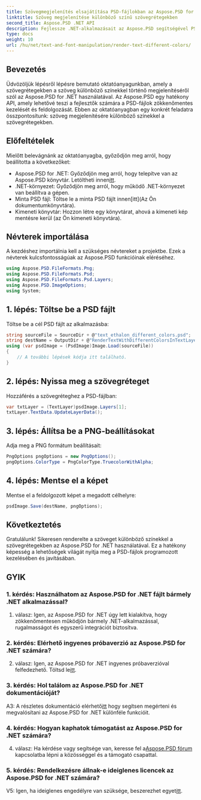 ```yaml
---
title: Szövegmegjelenítés elsajátítása PSD-fájlokban az Aspose.PSD for .NET segítségével
linktitle: Szöveg megjelenítése különböző színű szövegrétegekben
second_title: Aspose.PSD .NET API
description: Fejlessze .NET-alkalmazásait az Aspose.PSD segítségével PSD-fájlok különböző színekkel történő szövegmegjelenítésének elsajátításával. Növelje tervezési képességeit könnyedén.
type: docs
weight: 10
url: /hu/net/text-and-font-manipulation/render-text-different-colors/
---
```

## Bevezetés
Üdvözöljük lépésről lépésre bemutató oktatóanyagunkban, amely a szövegrétegekben a szöveg különböző színekkel történő megjelenítéséről szól az Aspose.PSD for .NET használatával. Az Aspose.PSD egy hatékony API, amely lehetővé teszi a fejlesztők számára a PSD-fájlok zökkenőmentes kezelését és feldolgozását. Ebben az oktatóanyagban egy konkrét feladatra összpontosítunk: szöveg megjelenítésére különböző színekkel a szövegrétegekben.
## Előfeltételek
Mielőtt belevágnánk az oktatóanyagba, győződjön meg arról, hogy beállította a következőket:
-  Aspose.PSD for .NET: Győződjön meg arról, hogy telepítve van az Aspose.PSD könyvtár. Letöltheti innen[itt](https://releases.aspose.com/psd/net/).
- .NET-környezet: Győződjön meg arról, hogy működő .NET-környezet van beállítva a gépen.
-  Minta PSD fájl: Töltse le a minta PSD fájlt innen[itt](Az Ön dokumentumkönyvtára).
- Kimeneti könyvtár: Hozzon létre egy könyvtárat, ahová a kimeneti kép mentésre kerül (az Ön kimeneti könyvtára).
## Névterek importálása
A kezdéshez importálnia kell a szükséges névtereket a projektbe. Ezek a névterek kulcsfontosságúak az Aspose.PSD funkcióinak eléréséhez.
```csharp
using Aspose.PSD.FileFormats.Png;
using Aspose.PSD.FileFormats.Psd;
using Aspose.PSD.FileFormats.Psd.Layers;
using Aspose.PSD.ImageOptions;
using System;
```
## 1. lépés: Töltse be a PSD fájlt
Töltse be a cél PSD fájlt az alkalmazásba:
```csharp
string sourceFile = SourceDir + @"text_ethalon_different_colors.psd";
string destName = OutputDir + @"RenderTextWithDifferentColorsInTextLayer_out.png";
using (var psdImage = (PsdImage)Image.Load(sourceFile))
{
    // A további lépések kódja itt található.
}
```
## 2. lépés: Nyissa meg a szövegréteget
Hozzáférés a szövegréteghez a PSD-fájlban:
```csharp
var txtLayer = (TextLayer)psdImage.Layers[1];
txtLayer.TextData.UpdateLayerData();
```
## 3. lépés: Állítsa be a PNG-beállításokat
Adja meg a PNG formátum beállításait:
```csharp
PngOptions pngOptions = new PngOptions();
pngOptions.ColorType = PngColorType.TruecolorWithAlpha;
```
## 4. lépés: Mentse el a képet
Mentse el a feldolgozott képet a megadott célhelyre:
```csharp
psdImage.Save(destName, pngOptions);
```
## Következtetés

Gratulálunk! Sikeresen renderelte a szöveget különböző színekkel a szövegrétegekben az Aspose.PSD for .NET használatával. Ez a hatékony képesség a lehetőségek világát nyitja meg a PSD-fájlok programozott kezelésében és javításában.

## GYIK

### 1. kérdés: Használhatom az Aspose.PSD for .NET fájlt bármely .NET alkalmazással?

1. válasz: Igen, az Aspose.PSD for .NET úgy lett kialakítva, hogy zökkenőmentesen működjön bármely .NET-alkalmazással, rugalmasságot és egyszerű integrációt biztosítva.

### 2. kérdés: Elérhető ingyenes próbaverzió az Aspose.PSD for .NET számára?

 2. válasz: Igen, az Aspose.PSD for .NET ingyenes próbaverzióval felfedezhető. Töltsd le[itt](https://releases.aspose.com/).

### 3. kérdés: Hol találom az Aspose.PSD for .NET dokumentációját?

 A3: A részletes dokumentáció elérhető[itt](https://reference.aspose.com/psd/net/) hogy segítsen megérteni és megvalósítani az Aspose.PSD for .NET különféle funkcióit.

### 4. kérdés: Hogyan kaphatok támogatást az Aspose.PSD for .NET számára?

 4. válasz: Ha kérdése vagy segítsége van, keresse fel a[Aspose.PSD fórum](https://forum.aspose.com/c/psd/34) kapcsolatba lépni a közösséggel és a támogató csapattal.

### 5. kérdés: Rendelkezésre állnak-e ideiglenes licencek az Aspose.PSD for .NET számára?

 V5: Igen, ha ideiglenes engedélyre van szüksége, beszerezhet egyet[itt](https://purchase.aspose.com/temporary-license/).